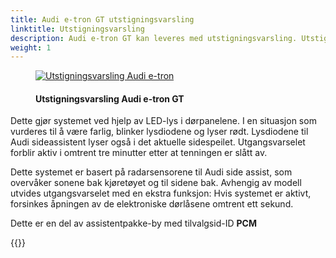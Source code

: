 ```yaml
---
title: Audi e-tron GT utstigningsvarsling
linktitle: Utstigningsvarsling
description: Audi e-tron GT kan leveres med utstigningsvarsling. Utstigningsvarsling forbedrer sikkerheten i bytrafikken. Hvis bilen har stoppet og andre kjøretøy eller syklister klassifisert som kritiske nærmer seg bakfra, advarer systemet passasjerene om å ikke åpne dørene.
weight: 1
---
```


<!-- markdownlint-disable MD033 -->
<figure>
    <a href="https://media.electrichasgoneaudi.net/multimedia/models/e-tron/technology/drivingassistance/exitwarning/exitwarning.jpg">
        <img src="https://media.electrichasgoneaudi.net/multimedia/models/e-tron/technology/drivingassistance/exitwarning/exitwarnings.jpg"
        alt="Utstigningsvarsling Audi e-tron" title="Utstigningsvarsling Audi e-tron">
    </a>
    <figcaption><h4>Utstigningsvarsling Audi e-tron GT</h4></figcaption>
</figure>

Dette gjør systemet ved hjelp av LED-lys i dørpanelene. I en situasjon som vurderes til å være farlig, blinker lysdiodene og lyser rødt. Lysdiodene til Audi sideassistent lyser også i det aktuelle sidespeilet. Utgangsvarselet forblir aktiv i omtrent tre minutter etter at tenningen er slått av.

Dette systemet er basert på radarsensorene til Audi side assist, som overvåker sonene bak kjøretøyet og til sidene bak. Avhengig av modell utvides utgangsvarselet med en ekstra funksjon: Hvis systemet er aktivt, forsinkes åpningen av de elektroniske dørlåsene omtrent ett sekund.

Dette er en del av assistentpakke-by med tilvalgsid-ID **PCM**


{{<children description="true" />}}
